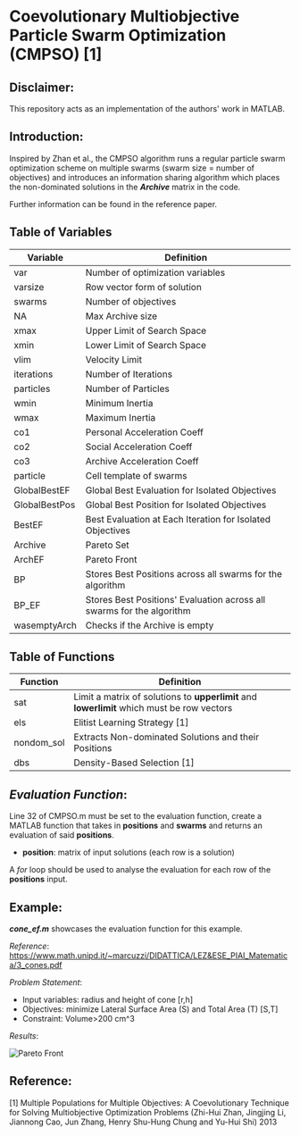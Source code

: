 # Coevolutionary Multiobjective Particle Swarm Optimization (CMPSO) [1]

## Disclaimer:
This repository acts as an implementation of the authors' work in MATLAB.

## Introduction:

Inspired by Zhan et al., the CMPSO algorithm runs a regular particle swarm optimization scheme on multiple swarms (swarm size = number of objectives) and introduces an information sharing algorithm which places the non-dominated solutions in the ***Archive*** matrix in the code. 

Further information can be found in the reference paper.

## Table of Variables
| **Variable** | **Definition** | 
|----------|----------|
| var   | Number of optimization variables   | 
| varsize   | Row vector form of solution   | 
| swarms  | Number of objectives | 
| NA  | Max Archive size | 
| xmax  | Upper Limit of Search Space | 
| xmin  | Lower Limit of Search Space | 
| vlim  | Velocity Limit | 
| iterations  | Number of Iterations | 
| particles  | Number of Particles | 
| wmin  | Minimum Inertia | 
| wmax  | Maximum Inertia | 
| co1  | Personal Acceleration Coeff | 
| co2  | Social Acceleration Coeff | 
| co3  | Archive Acceleration Coeff | 
| particle  | Cell template of swarms | 
| GlobalBestEF  | Global Best Evaluation for Isolated Objectives | 
| GlobalBestPos  | Global Best Position for Isolated Objectives | 
| BestEF  | Best Evaluation at Each Iteration for Isolated Objectives | 
| Archive  | Pareto Set | 
| ArchEF  | Pareto Front | 
| BP  | Stores Best Positions across all swarms for the algorithm | 
| BP_EF  | Stores Best Positions' Evaluation across all swarms for the algorithm | 
| wasemptyArch | Checks if the Archive is empty |

## Table of Functions
| **Function** | **Definition** | 
|----------|----------|
| sat   | Limit a matrix of solutions to **upperlimit** and **lowerlimit** which must be row vectors   | 
| els   | Elitist Learning Strategy [1]   | 
| nondom_sol  | Extracts Non-dominated Solutions and their Positions | 
| dbs  | Density-Based Selection [1] |

## ***Evaluation Function***:
Line 32 of CMPSO.m must be set to the evaluation function, create a MATLAB function that takes in **positions** and **swarms** and returns an evaluation of said **positions**.
- **position**: matrix of input solutions (each row is a solution)

A *for* loop should be used to analyse the evaluation for each row of the **positions** input. 

## Example:

***cone_ef.m*** showcases the evaluation function for this example.

*Reference*: https://www.math.unipd.it/~marcuzzi/DIDATTICA/LEZ&ESE_PIAI_Matematica/3_cones.pdf

*Problem Statement*: 
- Input variables: radius and height of cone [r,h]
- Objectives: minimize Lateral Surface Area (S) and Total Area (T) [S,T]
- Constraint: Volume>200 cm^3

*Results*:

![Pareto Front](https://github.com/user-attachments/assets/4ab91ac0-647c-4d6f-9275-98811381e334)



## Reference:
[1] Multiple Populations for Multiple Objectives: A Coevolutionary Technique for Solving Multiobjective Optimization Problems (Zhi-Hui Zhan, Jingjing Li, Jiannong Cao, Jun Zhang, Henry Shu-Hung Chung and Yu-Hui Shi) 2013

